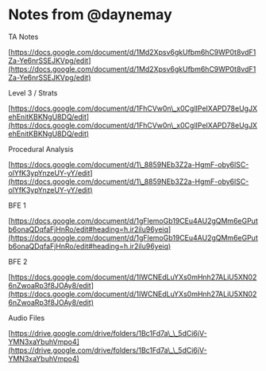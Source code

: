 # Notes from @daynemay

TA Notes

[https://docs.google.com/document/d/1Md2Xpsv6gkUfbm6hC9WP0t8vdF1Za-Ye6nrSSEJKVpg/edit](https://docs.google.com/document/d/1Md2Xpsv6gkUfbm6hC9WP0t8vdF1Za-Ye6nrSSEJKVpg/edit)



Level 3 / Strats

[https://docs.google.com/document/d/1FhCVw0n\_x0CglIPeIXAPD78eUgJXehEnitKBKNgU8DQ/edit](https://docs.google.com/document/d/1FhCVw0n\_x0CglIPeIXAPD78eUgJXehEnitKBKNgU8DQ/edit)



Procedural Analysis

[https://docs.google.com/document/d/1\_8859NEb3Z2a-HgmF-oby6lSC-olYfK3ypYnzeUY-yY/edit](https://docs.google.com/document/d/1\_8859NEb3Z2a-HgmF-oby6lSC-olYfK3ypYnzeUY-yY/edit)



BFE 1

[https://docs.google.com/document/d/1gFlemoGb19CEu4AU2gQMm6eGPutb6onaQDqfaFjHnRo/edit#heading=h.ir2ilu96yeiq](https://docs.google.com/document/d/1gFlemoGb19CEu4AU2gQMm6eGPutb6onaQDqfaFjHnRo/edit#heading=h.ir2ilu96yeiq)



BFE 2

[https://docs.google.com/document/d/1IWCNEdLuYXs0mHnh27ALiU5XN026nZwoaRp3f8JOAy8/edit](https://docs.google.com/document/d/1IWCNEdLuYXs0mHnh27ALiU5XN026nZwoaRp3f8JOAy8/edit)



Audio Files

[https://drive.google.com/drive/folders/1Bc1Fd7a\_\_5dCi6jV-YMN3xaYbuhVmpo4](https://drive.google.com/drive/folders/1Bc1Fd7a\_\_5dCi6jV-YMN3xaYbuhVmpo4)







